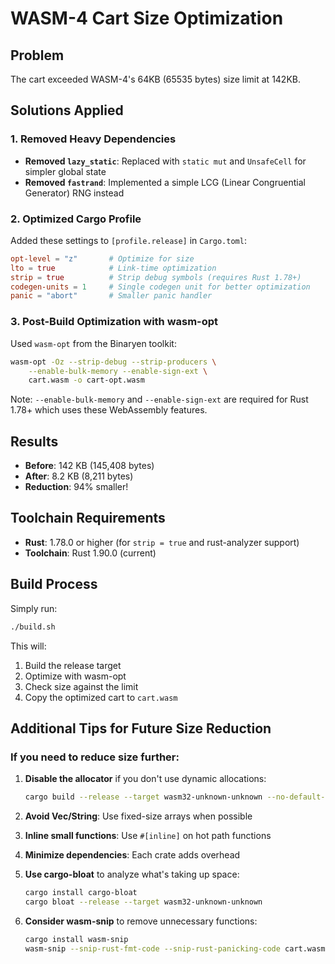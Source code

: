 # WASM-4 Cart Size Optimization

## Problem
The cart exceeded WASM-4's 64KB (65535 bytes) size limit at 142KB.

## Solutions Applied

### 1. Removed Heavy Dependencies
- **Removed `lazy_static`**: Replaced with `static mut` and `UnsafeCell` for simpler global state
- **Removed `fastrand`**: Implemented a simple LCG (Linear Congruential Generator) RNG instead

### 2. Optimized Cargo Profile
Added these settings to `[profile.release]` in `Cargo.toml`:
```toml
opt-level = "z"       # Optimize for size
lto = true            # Link-time optimization
strip = true          # Strip debug symbols (requires Rust 1.78+)
codegen-units = 1     # Single codegen unit for better optimization
panic = "abort"       # Smaller panic handler
```

### 3. Post-Build Optimization with wasm-opt
Used `wasm-opt` from the Binaryen toolkit:
```bash
wasm-opt -Oz --strip-debug --strip-producers \
    --enable-bulk-memory --enable-sign-ext \
    cart.wasm -o cart-opt.wasm
```

Note: `--enable-bulk-memory` and `--enable-sign-ext` are required for Rust 1.78+ which uses these WebAssembly features.

## Results
- **Before**: 142 KB (145,408 bytes)
- **After**: 8.2 KB (8,211 bytes)
- **Reduction**: 94% smaller!

## Toolchain Requirements
- **Rust**: 1.78.0 or higher (for `strip = true` and rust-analyzer support)
- **Toolchain**: Rust 1.90.0 (current)

## Build Process
Simply run:
```bash
./build.sh
```

This will:
1. Build the release target
2. Optimize with wasm-opt
3. Check size against the limit
4. Copy the optimized cart to `cart.wasm`

## Additional Tips for Future Size Reduction

### If you need to reduce size further:
1. **Disable the allocator** if you don't use dynamic allocations:
   ```bash
   cargo build --release --target wasm32-unknown-unknown --no-default-features
   ```

2. **Avoid Vec/String**: Use fixed-size arrays when possible

3. **Inline small functions**: Use `#[inline]` on hot path functions

4. **Minimize dependencies**: Each crate adds overhead

5. **Use cargo-bloat** to analyze what's taking up space:
   ```bash
   cargo install cargo-bloat
   cargo bloat --release --target wasm32-unknown-unknown
   ```

6. **Consider wasm-snip** to remove unnecessary functions:
   ```bash
   cargo install wasm-snip
   wasm-snip --snip-rust-fmt-code --snip-rust-panicking-code cart.wasm -o cart.wasm
   ```
